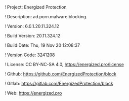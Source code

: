 ! Project: Energized Protection

! Description: ad.porn.malware blocking.

! Version: 6.0.1.20.11.324.12

! Build Version: 20.11.324.12

! Build Date: Thu, 19 Nov 20 12:08:37

! Version Code: 3241208

! License: CC BY-NC-SA 4.0, https://energized.pro/license

! Github: https://github.com/EnergizedProtection/block

! Gitlab: https://gitlab.com/EnergizedProtection/block


! Web: https://energized.pro
